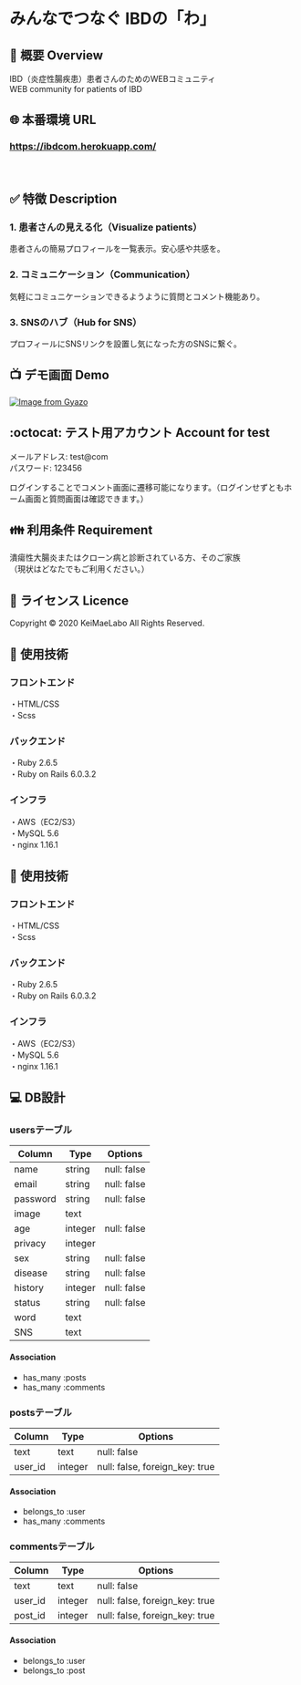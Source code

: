 # みんなでつなぐ IBDの「わ」  
## :eyes: 概要 Overview  
IBD（炎症性腸疾患）患者さんのためのWEBコミュニティ  
WEB community for patients of IBD  
  
## 🌐 本番環境 URL

### **https://ibdcom.herokuapp.com/**  
　
## :white_check_mark: 特徴 Description  

### **1. 患者さんの見える化（Visualize patients）**  
  患者さんの簡易プロフィールを一覧表示。安心感や共感を。  

### **2. コミュニケーション（Communication）**   
  気軽にコミュニケーションできるようように質問とコメント機能あり。  

### **3. SNSのハブ（Hub for SNS）**    
  プロフィールにSNSリンクを設置し気になった方のSNSに繋ぐ。  
  

## :tv: デモ画面 Demo
[![Image from Gyazo](https://i.gyazo.com/65525ac71af9257034bd15dab527e136.gif)](https://gyazo.com/65525ac71af9257034bd15dab527e136)
  

## :octocat: テスト用アカウント Account for test  
  メールアドレス: test@com  
  パスワード: 123456  
  
  ログインすることでコメント画面に遷移可能になります。（ログインせずともホーム画面と質問画面は確認できます。）
  
## :family: 利用条件 Requirement  
  
潰瘍性大腸炎またはクローン病と診断されている方、そのご家族  
（現状はどなたでもご利用ください。）  
  
## :closed_lock_with_key: ライセンス Licence  
  
Copyright © 2020 KeiMaeLabo All Rights Reserved.  

## :hammer: 使用技術  

### フロントエンド
・HTML/CSS  
・Scss  

### バックエンド
・Ruby 2.6.5  
・Ruby on Rails 6.0.3.2  
  
### インフラ
・AWS（EC2/S3）  
・MySQL 5.6  
・nginx 1.16.1  
  

## :hammer: 使用技術  

### フロントエンド
・HTML/CSS  
・Scss  

### バックエンド
・Ruby 2.6.5  
・Ruby on Rails 6.0.3.2  
  
### インフラ
・AWS（EC2/S3）  
・MySQL 5.6  
・nginx 1.16.1  
  
## :computer: DB設計
  
### usersテーブル
|Column|Type|Options|
|------|----|-------|
|name|string|null: false|
|email|string|null: false|
|password|string|null: false|
|image|text||
|age|integer|null: false|
|privacy|integer||
|sex|string|null: false|
|disease|string|null: false|
|history|integer|null: false|
|status|string|null: false|
|word|text||
|SNS|text||
#### Association
- has_many :posts
- has_many :comments

### postsテーブル
|Column|Type|Options|
|------|----|-------|
|text|text|null: false|
|user_id|integer|null: false, foreign_key: true|
#### Association
- belongs_to :user
- has_many :comments

### commentsテーブル
|Column|Type|Options|
|------|----|-------|
|text|text|null: false|
|user_id|integer|null: false, foreign_key: true|
|post_id|integer|null: false, foreign_key: true|
#### Association
- belongs_to :user
- belongs_to :post
